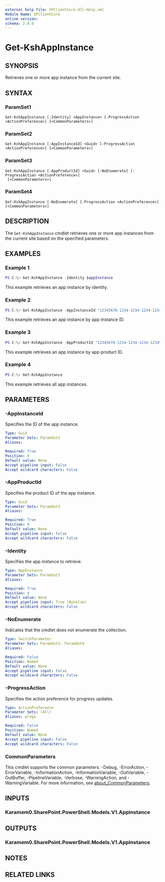 ```yaml
---
external help file: SPClientCore.dll-Help.xml
Module Name: SPClientCore
online version:
schema: 2.0.0
---
```


# Get-KshAppInstance

## SYNOPSIS
Retrieves one or more app instance from the current site.

## SYNTAX

### ParamSet1
```
Get-KshAppInstance [-Identity] <AppInstance> [-ProgressAction <ActionPreference>] [<CommonParameters>]
```

### ParamSet2
```
Get-KshAppInstance [-AppInstanceId] <Guid> [-ProgressAction <ActionPreference>] [<CommonParameters>]
```

### ParamSet3
```
Get-KshAppInstance [-AppProductId] <Guid> [-NoEnumerate] [-ProgressAction <ActionPreference>]
 [<CommonParameters>]
```

### ParamSet4
```
Get-KshAppInstance [-NoEnumerate] [-ProgressAction <ActionPreference>] [<CommonParameters>]
```

## DESCRIPTION
The `Get-KshAppInstance` cmdlet retrieves one or more app instances from the current site based on the specified parameters.

## EXAMPLES

### Example 1
```powershell
PS C:\> Get-KshAppInstance -Identity $appInstance
```

This example retrieves an app instance by identity.

### Example 2
```powershell
PS C:\> Get-KshAppInstance -AppInstanceId "12345678-1234-1234-1234-1234567890ab"
```

This example retrieves an app instance by app instance ID.

### Example 3
```powershell
PS C:\> Get-KshAppInstance -AppProductId "12345678-1234-1234-1234-1234567890ab"
```

This example retrieves an app instance by app product ID.

### Example 4
```powershell
PS C:\> Get-KshAppInstance
```

This example retrieves all app instances.

## PARAMETERS

### -AppInstanceId
Specifies the ID of the app instance.

```yaml
Type: Guid
Parameter Sets: ParamSet2
Aliases:

Required: True
Position: 0
Default value: None
Accept pipeline input: False
Accept wildcard characters: False
```

### -AppProductId
Specifies the product ID of the app instance.

```yaml
Type: Guid
Parameter Sets: ParamSet3
Aliases:

Required: True
Position: 0
Default value: None
Accept pipeline input: False
Accept wildcard characters: False
```

### -Identity
Specifies the app instance to retrieve.

```yaml
Type: AppInstance
Parameter Sets: ParamSet1
Aliases:

Required: True
Position: 0
Default value: None
Accept pipeline input: True (ByValue)
Accept wildcard characters: False
```

### -NoEnumerate
Indicates that the cmdlet does not enumerate the collection.

```yaml
Type: SwitchParameter
Parameter Sets: ParamSet3, ParamSet4
Aliases:

Required: False
Position: Named
Default value: None
Accept pipeline input: False
Accept wildcard characters: False
```

### -ProgressAction
Specifies the action preference for progress updates.

```yaml
Type: ActionPreference
Parameter Sets: (All)
Aliases: proga

Required: False
Position: Named
Default value: None
Accept pipeline input: False
Accept wildcard characters: False
```

### CommonParameters
This cmdlet supports the common parameters: -Debug, -ErrorAction, -ErrorVariable, -InformationAction, -InformationVariable, -OutVariable, -OutBuffer, -PipelineVariable, -Verbose, -WarningAction, and -WarningVariable. For more information, see [about_CommonParameters](http://go.microsoft.com/fwlink/?LinkID=113216).

## INPUTS

### Karamem0.SharePoint.PowerShell.Models.V1.AppInstance
## OUTPUTS

### Karamem0.SharePoint.PowerShell.Models.V1.AppInstance
## NOTES

## RELATED LINKS


